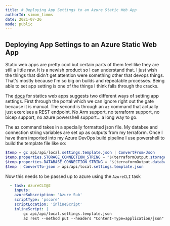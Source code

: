 ```yaml
---
title: # Deploying App Settings to an Azure Static Web App
authorId: simon_timms
date: 2021-07-26
mode: public
---
```


## Deploying App Settings to an Azure Static Web App

Static web apps are pretty cool but certain parts of them feel like they are still a little raw. It is a newish product so I can understand that. I just wish the things that didn't get attention were something other that devops things. That's mostly because I'm so big on builds and repeatable processes. Being able to set app setting is one of the things I think falls through the cracks. 

The [docs](https://docs.microsoft.com/en-us/azure/static-web-apps/application-settings#:~:text=%20Using%20the%20Azure%20portal%20%201%20Navigate,7%20Click%20OK.%208%20Click%20Save.%20More%20) for statics web apps suggests two different ways of setting app settings. First through the portal which we can ignore right out the gate because it is manual. The second is through an `az` command that actually just exercises a REST endpoint. No Arm support, no terraform support, no bicep support, no azure powershell support... a long way to go. 

The az command takes in a specially formatted json file. My databse and connection string variables are set up as outputs from my terraform. Once I have them imported into my Azure DevOps build pipeline I use powershell to build the template file like so:

```powershell
$temp = gc api/api/local.settings.template.json | ConvertFrom-Json
$temp.properties.STORAGE_CONNECTION_STRING = "$(terraformOutput.storage_connection_string)"
$temp.properties.DATABASE_CONNECTION_STRING = "$(terraformOutput.database_connection_string)"
$temp | ConvertTo-json > api/api/local.settings.template.json
```

Now this needs to be passed up to azure using the `AzureCLI` task 

```yaml
  - task: AzureCLI@2
    inputs:
    azureSubscription: 'Azure Sub'
    scriptType: 'pscore'
    scriptLocation: 'inlineScript'
    inlineScript: |
        gc api/api/local.settings.template.json
        az rest --method put --headers "Content-Type=application/json" --uri "/subscriptions/6da8d6e6-41f1-xxxx-xxxx-xxxxxxxx/resourceGroups/dev-portal/providers/Microsoft.Web/staticSites/dev-portal/config/functionappsettings?api-version=2019-12-01-preview" --body @api/api/local.settings.template.json
```              